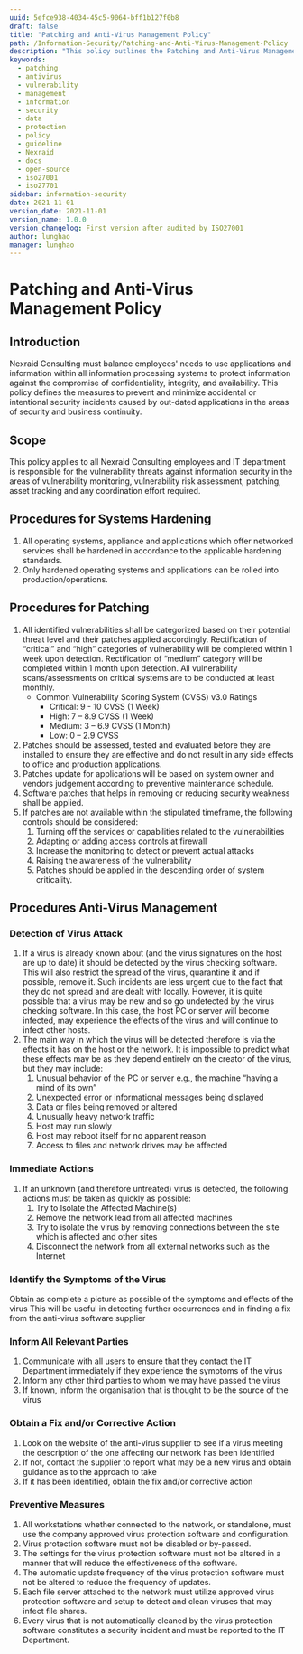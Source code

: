 ```yaml
---
uuid: 5efce938-4034-45c5-9064-bff1b127f0b8
draft: false
title: "Patching and Anti-Virus Management Policy"
path: /Information-Security/Patching-and-Anti-Virus-Management-Policy
description: "This policy outlines the Patching and Anti-Virus Management Policy for Nexraid's information system."
keywords: 
  - patching
  - antivirus
  - vulnerability
  - management
  - information
  - security
  - data
  - protection
  - policy
  - guideline
  - Nexraid
  - docs
  - open-source
  - iso27001
  - iso27701
sidebar: information-security
date: 2021-11-01
version_date: 2021-11-01
version_name: 1.0.0
version_changelog: First version after audited by ISO27001
author: lunghao
manager: lunghao
---
```


# Patching and Anti-Virus Management Policy

## Introduction
Nexraid Consulting must balance employees' needs to use applications and information within all information processing systems to protect information against the compromise of confidentiality, integrity, and availability. This policy defines the measures to prevent and minimize accidental or intentional security incidents caused by out-dated applications in the areas of security and business continuity.

## Scope
This policy applies to all Nexraid Consulting employees and IT department is responsible for the vulnerability threats against information security in the areas of vulnerability monitoring, vulnerability risk assessment, patching, asset tracking and any coordination effort required.


## Procedures for Systems Hardening
1. All operating systems, appliance and applications which offer networked services shall be hardened in accordance to the applicable hardening standards.
2. Only hardened operating systems and applications can be rolled into production/operations.

## Procedures for Patching
1. All identified vulnerabilities shall be categorized based on their potential threat level and their patches applied accordingly. Rectification of “critical” and “high” categories of vulnerability will be completed within 1 week upon detection. Rectification of “medium” category will be completed within 1 month upon detection. All vulnerability scans/assessments on critical systems are to be conducted at least monthly.
   * Common Vulnerability Scoring System (CVSS) v3.0 Ratings
      * Critical: 9 - 10 CVSS (1 Week)
      * High: 7 – 8.9 CVSS (1 Week)
      * Medium: 3 – 6.9 CVSS (1 Month)
      * Low: 0 – 2.9 CVSS
2. Patches should be assessed, tested and evaluated before they are installed to ensure they are effective and do not result in any side effects to office and production applications.
3. Patches update for applications will be based on system owner and vendors judgement according to preventive maintenance schedule.
4. Software patches that helps in removing or reducing security weakness shall be applied.
5. If patches are not available within the stipulated timeframe, the following controls should be considered:
   1. Turning off the services or capabilities related to the vulnerabilities
   2. Adapting or adding access controls at firewall
   3. Increase the monitoring to detect or prevent actual attacks
   4. Raising the awareness of the vulnerability
   5. Patches should be applied in the descending order of system criticality.

## Procedures Anti-Virus Management

### Detection of Virus Attack
1. If a virus is already known about (and the virus signatures on the host are up to date) it should be detected by the virus checking software. This will also restrict the spread of the virus, quarantine it and if possible, remove it. Such incidents are less urgent due to the fact that they do not spread and are dealt with locally. However, it is quite possible that a virus may be new and so go undetected by the virus checking software. In this case, the host PC or server will become infected, may experience the effects of the virus and will continue to infect other hosts.
2. The main way in which the virus will be detected therefore is via the effects it has on the host or the network. It is impossible to predict what these effects may be as they depend entirely on the creator of the virus, but they may include:
   1. Unusual behavior of the PC or server e.g., the machine “having a mind of its own”
   2. Unexpected error or informational messages being displayed
   3. Data or files being removed or altered
   4. Unusually heavy network traffic
   5. Host may run slowly
   6. Host may reboot itself for no apparent reason
   7. Access to files and network drives may be affected

### Immediate Actions
1. If an unknown (and therefore untreated) virus is detected, the following actions must be taken as quickly as possible:
   1. Try to Isolate the Affected Machine(s)
   2. Remove the network lead from all affected machines
   3. Try to isolate the virus by removing connections between the site which is affected and other sites
   4. Disconnect the network from all external networks such as the Internet

### Identify the Symptoms of the Virus 
Obtain as complete a picture as possible of the symptoms and effects of the virus
This will be useful in detecting further occurrences and in finding a fix from the anti-virus software supplier

### Inform All Relevant Parties 
1. Communicate with all users to ensure that they contact the IT Department immediately if they experience the symptoms of the virus
2. Inform any other third parties to whom we may have passed the virus
3. If known, inform the organisation that is thought to be the source of the virus

### Obtain a Fix and/or Corrective Action 
1. Look on the website of the anti-virus supplier to see if a virus meeting the description of the one affecting our network has been identified
2. If not, contact the supplier to report what may be a new virus and obtain guidance as to the approach to take
3. If it has been identified, obtain the fix and/or corrective action

### Preventive Measures
1. All workstations whether connected to the network, or standalone, must use the company approved virus protection software and configuration.
2. Virus protection software must not be disabled or by-passed.
3. The settings for the virus protection software must not be altered in a manner that will reduce the effectiveness of the software.
4. The automatic update frequency of the virus protection software must not be altered to reduce the frequency of updates.
5. Each file server attached to the network must utilize approved virus protection software and setup to detect and clean viruses that may infect file shares.
6. Every virus that is not automatically cleaned by the virus protection software constitutes a security incident and must be reported to the IT Department.
